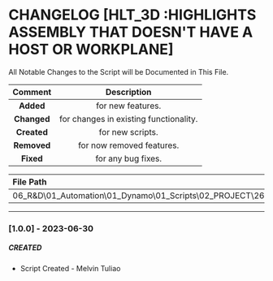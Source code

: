 # CHANGELOG [HLT_3D :HIGHLIGHTS ASSEMBLY THAT DOESN'T HAVE A HOST OR WORKPLANE]
All Notable Changes to the Script will be Documented in This File.

| Comment | Description |
| :--: | :--: |
| **Added**  | for new features. |
|**Changed** |for changes in existing functionality. |
|**Created** | for new scripts. |
|**Removed** |for now removed features. |
|**Fixed** |for any bug fixes. |

| File Path | 
| :-- |
| 06_R&D\01_Automation\01_Dynamo\01_Scripts\02_PROJECT\266_HILTI\ASM |
------------------------------------------------------------------

### [1.0.0] - 2023-06-30
##### CREATED
- Script Created - Melvin Tuliao